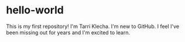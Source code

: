 # hello-world
This is my first repository!
I'm Tarri Klecha.  I'm new to GitHub.  I feel I've been missing out for years and I'm excited to learn.
